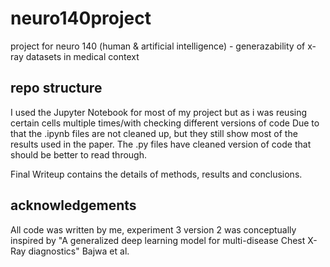 # neuro140project
project for neuro 140 (human & artificial intelligence) - generazability of x-ray datasets in medical context


## repo structure
I used the Jupyter Notebook for most of my project but as i was reusing certain cells multiple times/with checking different versions of code
Due to that the .ipynb files are not cleaned up, but they still show most of the results used in the paper. The .py files have cleaned version of code that should be better to read through.

Final Writeup contains the details of methods, results and conclusions.

## acknowledgements

All code was written by me, experiment 3 version 2 was conceptually inspired by "A generalized deep learning model for multi-disease Chest X-Ray diagnostics" Bajwa et al.




